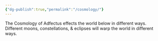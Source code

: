 ```yaml
---
{"dg-publish":true,"permalink":"/cosmology/"}
---
```


The Cosmology of Adfectus effects the world below in different ways. Different moons, constellations, & eclipses will warp the world in different ways.